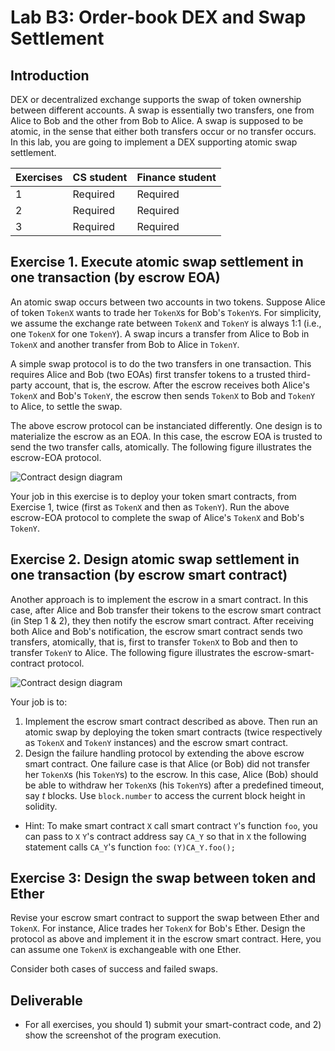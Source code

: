 Lab B3: Order-book DEX and Swap Settlement 
===

Introduction
---

DEX or decentralized exchange supports the swap of token ownership between different accounts. A swap is essentially two transfers, one from Alice to Bob and the other from Bob to Alice. A swap is supposed to be atomic, in the sense that either both transfers occur or no transfer occurs. In this lab, you are going to implement a DEX supporting atomic swap settlement.
 

| Exercises | CS student | Finance student
| --- | --- | --- |
|  1  | Required | Required |
|  2  | Required | Required |
|  3  | Required | Required |



Exercise 1. Execute atomic swap settlement in one transaction (by escrow EOA)
---

An atomic swap occurs between two accounts in two tokens. Suppose Alice of token `TokenX` wants to trade her `TokenX`s for Bob's `TokenY`s. For simplicity, we assume the exchange rate between `TokenX` and `TokenY` is always 1:1 (i.e., one `TokenX` for one `TokenY`). A swap incurs a transfer from Alice to Bob in `TokenX` and another transfer from Bob to Alice in `TokenY`.

A simple swap protocol is to do the two transfers in one transaction. This requires Alice and Bob (two EOAs) first transfer tokens to a trusted third-party account, that is, the escrow. After the escrow receives both Alice's `TokenX` and Bob's `TokenY`, the escrow then sends `TokenX` to Bob and `TokenY` to Alice, to settle the swap. 

The above escrow protocol can be instanciated differently. One design is to materialize the escrow as an EOA. In this case, the escrow EOA is trusted to send the two transfer calls, atomically. The following figure illustrates the escrow-EOA protocol.

![Contract design diagram](lab-escrow3-EOA.jpg)

Your job in this exercise is to deploy your token smart contracts, from Exercise 1, twice (first as `TokenX` and then as `TokenY`). Run the above escrow-EOA protocol to complete the swap of Alice's `TokenX` and Bob's `TokenY`. 

Exercise 2. Design atomic swap settlement in one transaction (by escrow smart contract)
---

Another approach is to implement the escrow in a smart contract. In this case, after Alice and Bob transfer their tokens to the escrow smart contract (in Step 1 & 2), they then notify the escrow smart contract. After receiving both Alice and Bob's notification, the escrow smart contract sends two transfers, atomically, that is, first to transfer `TokenX` to Bob and then to transfer `TokenY` to Alice. The following figure illustrates the escrow-smart-contract protocol.

![Contract design diagram](lab-escrow3.jpg)

Your job is to:

1. Implement the escrow smart contract described as above. Then run an atomic swap by deploying the token smart contracts (twice respectively as `TokenX` and `TokenY` instances) and the escrow smart contract.
2. Design the failure handling protocol by extending the above escrow smart contract. One failure case is that Alice (or Bob) did not transfer her `TokenX`s (his `TokenY`s) to the escrow. In this case, Alice (Bob) should be able to withdraw her `TokenX`s (his `TokenY`s) after a predefined timeout, say *t* blocks. Use `block.number` to access the current block height in solidity.

- Hint: To make smart contract `X` call smart contract `Y`'s function `foo`, you can pass to `X` `Y`'s contract address say `CA_Y` so that in `X` the following statement calls `CA_Y`'s function `foo`: `(Y)CA_Y.foo();` 

Exercise 3: Design the swap between token and Ether
---

Revise your escrow smart contract to support the swap between Ether and `TokenX`. For instance, Alice trades her `TokenX` for Bob's Ether. Design the protocol as above and implement it in the escrow smart contract. Here, you can assume one `TokenX` is exchangeable with one Ether.

Consider both cases of success and failed swaps.

Deliverable
---

- For all exercises, you should 1) submit your smart-contract code, and 2) show the screenshot of the program execution. 
